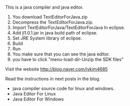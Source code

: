 This is a java compiler and java editor.

1. You download TextEditorForJava.zip
2. Decompress the TextEditorForJava.zip.
3. Import TextEditorForJava/TextEditorForJava In eclipse.
4. Add jl1.0.1.jar in java build path of eclipse.
5. Set JRE System library of eclipse.
6. Build
7. Run
8. You make sure that you can see the java editor.
9. you have to click "menu-load-dir-Unzip the SDK files"



Visit the website http://blog.naver.com/jykim4685

Read the instructions in next posts in the blog.
- java compiler source code for linux and windows.
- Java Editor For Linux
- Java Editor For Windows


